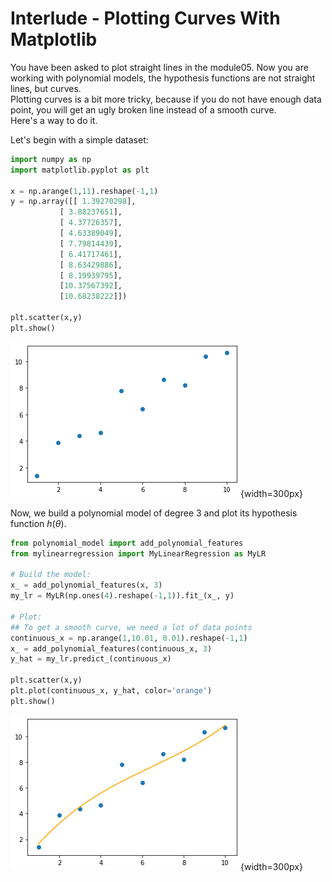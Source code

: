 # Interlude - Plotting Curves With Matplotlib

You have been asked to plot straight lines in the module05. Now you are working with polynomial models, the hypothesis functions are not straight lines, but curves.   
Plotting curves is a bit more tricky, because if you do not have enough data point, you will get an ugly broken line instead of a smooth curve.  
Here's a way to do it.  

Let's begin with a simple dataset:

```python
import numpy as np
import matplotlib.pyplot as plt

x = np.arange(1,11).reshape(-1,1)
y = np.array([[ 1.39270298],
           [ 3.88237651],
           [ 4.37726357],
           [ 4.63389049],
           [ 7.79814439],
           [ 6.41717461],
           [ 8.63429886],
           [ 8.19939795],
           [10.37567392],
           [10.68238222]])

plt.scatter(x,y)
plt.show()
```
![Scatter plot of a dataset](../assets/ex12_data.png){width=300px}

Now, we build a polynomial model of degree 3 and plot its hypothesis function $h(\theta)$.

```python
from polynomial_model import add_polynomial_features
from mylinearregression import MyLinearRegression as MyLR

# Build the model:
x_ = add_polynomial_features(x, 3)
my_lr = MyLR(np.ones(4).reshape(-1,1)).fit_(x_, y)

# Plot:
## To get a smooth curve, we need a lot of data points
continuous_x = np.arange(1,10.01, 0.01).reshape(-1,1)
x_ = add_polynomial_features(continuous_x, 3)
y_hat = my_lr.predict_(continuous_x)

plt.scatter(x,y)
plt.plot(continuous_x, y_hat, color='orange')
plt.show()
```
![Scatter plot of a dataset, and on top, a plot of the polynomial hypothesis function](../assets/ex12_plot.png){width=300px}
